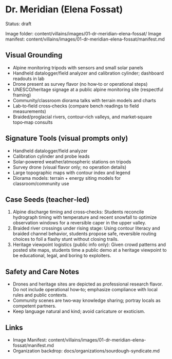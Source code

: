 # Dr. Meridian (Elena Fossat)

Status: draft

Image folder: content/villains/images/01-dr-meridian-elena-fossat/
Image manifest: content/villains/images/01-dr-meridian-elena-fossat/manifest.md

## Visual Grounding
- Alpine monitoring tripods with sensors and small solar panels
- Handheld datalogger/field analyzer and calibration cylinder; dashboard readouts in lab
- Drone present as survey flavor (no how‑to or operational steps)
- UNESCO/heritage signage at a public alpine monitoring site (respectful framing)
- Community/classroom diorama talks with terrain models and charts
- Lab‑to‑field cross‑checks (compare bench readings to field measurements)
- Braided/proglacial rivers, contour‑rich valleys, and market‑square topo‑map consults

## Signature Tools (visual prompts only)
- Handheld datalogger/field analyzer
- Calibration cylinder and probe leads
- Solar‑powered weather/atmospheric stations on tripods
- Survey drone (visual flavor only; no operation details)
- Large topographic maps with contour index and legend
- Diorama models: terrain + energy siting models for classroom/community use

## Case Seeds (teacher‑led)
1) Alpine discharge timing and cross‑checks: Students reconcile hydrograph timing with temperature and recent snowfall to optimize observation windows for a reversible caper in the upper valley.
2) Braided river crossings under rising stage: Using contour literacy and braided channel behavior, students propose safe, reversible routing choices to foil a flashy stunt without closing trails.
3) Heritage viewpoint logistics (public info only): Given crowd patterns and posted site maps, students time a public demo at a heritage viewpoint to be educational, legal, and boring to exploiters.

## Safety and Care Notes
- Drones and heritage sites are depicted as professional research flavor. Do not include operational how‑to; emphasize compliance with local rules and public contexts.
- Community scenes are two‑way knowledge sharing; portray locals as competent partners.
- Keep language natural and kind; avoid caricature or exoticism.

## Links
- Image Manifest: content/villains/images/01-dr-meridian-elena-fossat/manifest.md
- Organization backdrop: docs/organizations/sourdough-syndicate.md
